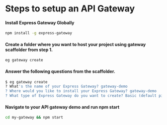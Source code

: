 # Steps to setup an API Gateway

#### Install Express Gateway Globally

```sh
npm install -g express-gateway
```

#### Create a folder where you want to host your project using gateway scaffolder from step 1.

```sh
eg gateway create
```

#### Answer the following questions from the scaffolder.

```sh
$ eg gateway create
? What's the name of your Express Gateway? gateway-demo
? Where would you like to install your Express Gateway? gateway-demo
? What type of Express Gateway do you want to create? Basic (default pipeline with proxy)
```

#### Navigate to your API gateway demo and run npm start

```sh
cd my-gateway && npm start
```